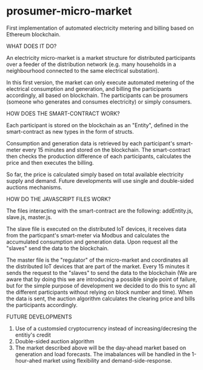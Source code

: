 # prosumer-micro-market

First implementation of automated electricity metering and billing based on Ethereum blockchain.

WHAT DOES IT DO?

An electricity micro-market is a market structure for distributed participants over a feeder of the distribution network (e.g. many households in a neighbourhood connected to the same electrical substation).

In this first version, the market can only execute automated metering of the electrical consumption and generation, and billing the participants accordingly, all based on blockchain. The participants can be prosumers (someone who generates and consumes electricity) or simply consumers.

HOW DOES THE SMART-CONTRACT WORK?

Each participant is stored on the blockchain as an "Entity", defined in the smart-contract as new types in the form of structs.

Consumption and generation data is retrieved by each participant's smart-meter every 15 minutes and stored on the blockchain. The smart-contract then checks the production difference of each participants, calculates the price and then executes the billing.

So far, the price is calculated simply based on total available electricity supply and demand. Future developments will use single and double-sided auctions mechanisms.

HOW DO THE JAVASCRIPT FILES WORK?

The files interacting with the smart-contract are the following: addEntity.js, slave.js, master.js.

The slave file is executed on the distributed IoT devices, it receives data from the particpant's smart-meter via Modbus and calculates the accumulated consumption and generation data. Upon request all the "slaves" send the data to the blockchain.

The master file is the "regulator" of the micro-market and coordinates all the distributed IoT devices that are part of the market. Every 15 minutes it sends the request to the "slaves" to send the data to the blockchain (We are aware that by doing this we are introducing a possible single point of failure, but for the simple purpose of development we decided to do this to sync all the different participants without relying on block number and time). When the data is sent, the auction algorithm calculates the clearing price and bills the participants accordingly.

FUTURE DEVELOPMENTS

1) Use of a customsied cryptocurrency instead of increasing/decresing the entitiy's credit
2) Double-sided auction algorithm
3) The market described above will be the day-ahead market based on generation and load forecasts. The imabalances will be handled in the 1-hour-ahed market using flexibility and demand-side-response.
